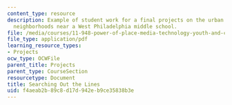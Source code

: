 ```yaml
---
content_type: resource
description: Example of student work for a final projects on the urban redesign of
  neighborhoods near a West Philadelphia middle school.
file: /media/courses/11-948-power-of-place-media-technology-youth-and-city-design-and-development-spring-2001/f4aeab2b89c8d17d942eb9ce35838b3e_gaspar.pdf
file_type: application/pdf
learning_resource_types:
- Projects
ocw_type: OCWFile
parent_title: Projects
parent_type: CourseSection
resourcetype: Document
title: Searching Out the Lines
uid: f4aeab2b-89c8-d17d-942e-b9ce35838b3e
---
```

